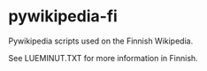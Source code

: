pywikipedia-fi
==============

Pywikipedia scripts used on the Finnish Wikipedia.

See LUEMINUT.TXT for more information in Finnish.
